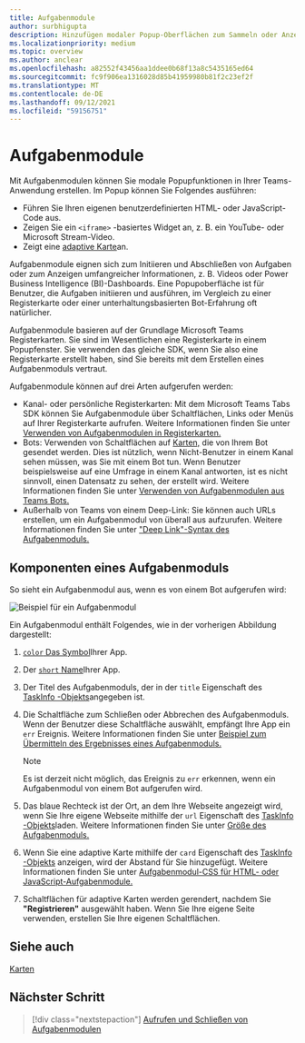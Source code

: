 ```yaml
---
title: Aufgabenmodule
author: surbhigupta
description: Hinzufügen modaler Popup-Oberflächen zum Sammeln oder Anzeigen von Informationen für Ihre Benutzer aus Ihren Microsoft Teams-Apps
ms.localizationpriority: medium
ms.topic: overview
ms.author: anclear
ms.openlocfilehash: a82552f43456aa1ddee0b68f13a8c5435165ed64
ms.sourcegitcommit: fc9f906ea1316028d85b41959980b81f2c23ef2f
ms.translationtype: MT
ms.contentlocale: de-DE
ms.lasthandoff: 09/12/2021
ms.locfileid: "59156751"
---
```

# <a name="task-modules"></a>Aufgabenmodule

Mit Aufgabenmodulen können Sie modale Popupfunktionen in Ihrer Teams-Anwendung erstellen. Im Popup können Sie Folgendes ausführen:

* Führen Sie Ihren eigenen benutzerdefinierten HTML- oder JavaScript-Code aus.
* Zeigen Sie ein `<iframe>` -basiertes Widget an, z. B. ein YouTube- oder Microsoft Stream-Video.
* Zeigt eine [adaptive Karte](/adaptive-cards/)an.

Aufgabenmodule eignen sich zum Initiieren und Abschließen von Aufgaben oder zum Anzeigen umfangreicher Informationen, z. B. Videos oder Power Business Intelligence (BI)-Dashboards. Eine Popupoberfläche ist für Benutzer, die Aufgaben initiieren und ausführen, im Vergleich zu einer Registerkarte oder einer unterhaltungsbasierten Bot-Erfahrung oft natürlicher.

Aufgabenmodule basieren auf der Grundlage Microsoft Teams Registerkarten. Sie sind im Wesentlichen eine Registerkarte in einem Popupfenster. Sie verwenden das gleiche SDK, wenn Sie also eine Registerkarte erstellt haben, sind Sie bereits mit dem Erstellen eines Aufgabenmoduls vertraut.

Aufgabenmodule können auf drei Arten aufgerufen werden:

* Kanal- oder persönliche Registerkarten: Mit dem Microsoft Teams Tabs SDK können Sie Aufgabenmodule über Schaltflächen, Links oder Menüs auf Ihrer Registerkarte aufrufen. Weitere Informationen finden Sie unter [Verwenden von Aufgabenmodulen in Registerkarten.](~/task-modules-and-cards/task-modules/task-modules-tabs.md)
* Bots: Verwenden von Schaltflächen auf [Karten,](~/task-modules-and-cards/cards/cards-reference.md) die von Ihrem Bot gesendet werden. Dies ist nützlich, wenn Nicht-Benutzer in einem Kanal sehen müssen, was Sie mit einem Bot tun. Wenn Benutzer beispielsweise auf eine Umfrage in einem Kanal antworten, ist es nicht sinnvoll, einen Datensatz zu sehen, der erstellt wird. Weitere Informationen finden Sie unter [Verwenden von Aufgabenmodulen aus Teams Bots.](~/task-modules-and-cards/task-modules/task-modules-bots.md)
* Außerhalb von Teams von einem Deep-Link: Sie können auch URLs erstellen, um ein Aufgabenmodul von überall aus aufzurufen. Weitere Informationen finden Sie unter ["Deep Link"-Syntax des Aufgabenmoduls.](~/task-modules-and-cards/task-modules/invoking-task-modules.md#task-module-deep-link-syntax)

## <a name="components-of-a-task-module"></a>Komponenten eines Aufgabenmoduls

So sieht ein Aufgabenmodul aus, wenn es von einem Bot aufgerufen wird:

![Beispiel für ein Aufgabenmodul](~/assets/images/task-module/task-module-example.png)

Ein Aufgabenmodul enthält Folgendes, wie in der vorherigen Abbildung dargestellt:

1. [ `color` Das Symbol](~/resources/schema/manifest-schema.md#icons)Ihrer App.
2. Der [ `short` Name](~/resources/schema/manifest-schema.md#name)Ihrer App.
3. Der Titel des Aufgabenmoduls, der in der `title` Eigenschaft des [TaskInfo -Objekts](~/task-modules-and-cards/task-modules/invoking-task-modules.md#the-taskinfo-object)angegeben ist.
4. Die Schaltfläche zum Schließen oder Abbrechen des Aufgabenmoduls. Wenn der Benutzer diese Schaltfläche auswählt, empfängt Ihre App ein `err` Ereignis. Weitere Informationen finden Sie unter [Beispiel zum Übermitteln des Ergebnisses eines Aufgabenmoduls.](~/task-modules-and-cards/task-modules/task-modules-tabs.md#example-of-submitting-the-result-of-a-task-module)

    > [!NOTE]
    > Es ist derzeit nicht möglich, das Ereignis zu `err` erkennen, wenn ein Aufgabenmodul von einem Bot aufgerufen wird.

5. Das blaue Rechteck ist der Ort, an dem Ihre Webseite angezeigt wird, wenn Sie Ihre eigene Webseite mithilfe der `url` Eigenschaft des [TaskInfo -Objekts](~/task-modules-and-cards/task-modules/invoking-task-modules.md#the-taskinfo-object)laden. Weitere Informationen finden Sie unter [Größe des Aufgabenmoduls.](~/task-modules-and-cards/task-modules/invoking-task-modules.md#task-module-sizing)
6. Wenn Sie eine adaptive Karte mithilfe der `card` Eigenschaft des [TaskInfo -Objekts](~/task-modules-and-cards/task-modules/invoking-task-modules.md#the-taskinfo-object) anzeigen, wird der Abstand für Sie hinzugefügt. Weitere Informationen finden Sie unter [Aufgabenmodul-CSS für HTML- oder JavaScript-Aufgabenmodule.](~/task-modules-and-cards/task-modules/invoking-task-modules.md#task-module-css-for-html-or-javascript-task-modules)
7. Schaltflächen für adaptive Karten werden gerendert, nachdem Sie **"Registrieren"** ausgewählt haben. Wenn Sie Ihre eigene Seite verwenden, erstellen Sie Ihre eigenen Schaltflächen.

## <a name="see-also"></a>Siehe auch

[Karten](~/task-modules-and-cards/what-are-cards.md)

## <a name="next-step"></a>Nächster Schritt

> [!div class="nextstepaction"]
> [Aufrufen und Schließen von Aufgabenmodulen](~/task-modules-and-cards/task-modules/invoking-task-modules.md)
